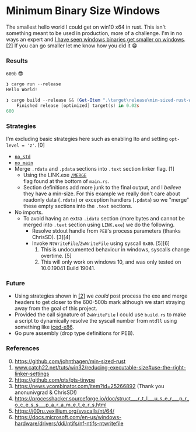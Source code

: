 # Minimum Binary Size Windows
The smallest hello world I could get on win10 x64 in rust. This isn't something meant to 
be used in production, more of a challenge.  I'm in no ways an expert and 
[I have seen windows binaries get smaller on windows](https://github.com/pts/pts-tinype). [2]
If you can go smaller let me know how you did it :grin:

### Results
`600b` :sunglasses:

```powershell
❯ cargo run --release
Hello World!

❯ cargo build --release && (Get-Item ".\target\release\min-sized-rust-windows.exe").Length
    Finished release [optimized] target(s) in 0.02s
600
```

### Strategies
I'm excluding basic strategies here such as enabling lto and setting `opt-level = 'z'`. [0]

* [`no_std`](https://github.com/johnthagen/min-sized-rust#removing-libstd-with-no_std)
* [`no_main`](https://github.com/johnthagen/min-sized-rust#remove-corefmt-with-no_main-and-careful-usage-of-libstd)
* Merge `.rdata` and `.pdata` sections into `.text` section linker flag. [1]
    * Using the LINK.exe [`/MERGE`](https://docs.microsoft.com/en-us/cpp/build/reference/merge-combine-sections?view=msvc-160)     
      flag found at the bottom of `main.rs`.
    * Section definitions add more junk to the final output, and I _believe_ they have a 
      min-size.  For this example we really don't care about readonly data (`.rdata`) or 
      exception handlers (`.pdata`) so we "merge" these empty sections into the `.text` 
      sections.
* No imports.
    * To avoid having an extra `.idata` section (more bytes and cannot be merged into 
      `.text` section using `LINK.exe`) we do the following.
      * Resolve stdout handle from `PEB`'s process parameters (thanks ChrisSD). [3][4]
      * Invoke `NtWriteFile`/`ZwWriteFile` using syscall `0x80`. [5][6]
        1. This is undocumented behaviour in windows, syscalls change overtime. [5]
        2. This will only work on windows 10, and was only tested on 10.0.19041 Build 19041.
    
### Future
* Using strategies shown in [[2]](https://github.com/pts/pts-tinype) we _could_ post process
  the exe and merge headers to get closer to the 600-500b mark although we start straying
  away from the goal of this project.
* Provided the call signature of `ZwWriteFile` I could use `build.rs` to make a script to
  dynamically resolve the syscall number from `ntdll` using something like [iced-x86](https://crates.io/crates/iced-x86).
* Go pure assembly (drop type definitions for PEB).
      
### References
0. https://github.com/johnthagen/min-sized-rust
1. www.catch22.net/tuts/win32/reducing-executable-size#use-the-right-linker-settings
2. https://github.com/pts/pts-tinype
3. https://news.ycombinator.com/item?id=25266892 (Thank you anonunivgrad & ChrisSD!)
4. https://processhacker.sourceforge.io/doc/struct___r_t_l___u_s_e_r___p_r_o_c_e_s_s___p_a_r_a_m_e_t_e_r_s.html
5. https://j00ru.vexillium.org/syscalls/nt/64/
6. https://docs.microsoft.com/en-us/windows-hardware/drivers/ddi/ntifs/nf-ntifs-ntwritefile
